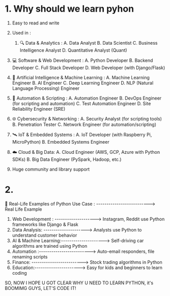 # 1. Why should we learn pyhon
1) Easy to read and write

2) Used in :
   1) 🔍 Data & Analytics : 
         A. Data Analyst
         B. Data Scientist
         C. Business Intelligence Analyst
         D. Quantitative Analyst (Quant)

2) 💻 Software & Web Development : 
    A. Python Developer
    B. Backend Developer
    C. Full Stack Developer
    D. Web Developer (with Django/Flask)

3) 🧠 Artificial Intelligence & Machine Learning :
   A. Machine Learning Engineer
   B. AI Engineer
   C. Deep Learning Engineer
   D. NLP (Natural Language Processing) Engineer

4) 🧪 Automation & Scripting :
   A. Automation Engineer
   B. DevOps Engineer (for scripting and automation)
   C. Test Automation Engineer
   D. Site Reliability Engineer (SRE)

5) 🌐 Cybersecurity & Networking :
   A. Security Analyst (for scripting tools)
   B. Penetration Tester
   C. Network Engineer (for automation/scripting)

6) 🛰️ IoT & Embedded Systems :
   A. IoT Developer (with Raspberry Pi, MicroPython)
   B. Embedded Systems Engineer

7) ☁️ Cloud & Big Data:
   A. Cloud Engineer (AWS, GCP, Azure with Python SDKs)
   B. Big Data Engineer (PySpark, Hadoop, etc.)

3) Huge community and library support

# 2. 
🧠 Real-Life Examples of Python
Use Case	: -------------------------->   Real Life Example
1) Web Development	: --------------------> Instagram, Reddit use Python frameworks like Django & Flask
2) Data Analysis: --------------------->   Analysts use Python to understand customer behavior
3) AI & Machine Learning:---------------------> 	Self-driving car algorithms are trained using Python
4) Automation	:------------------------->  Auto-email responders, file renaming scripts
5) Finance: ------------------------->	Stock trading algorithms in Python
6) Education:----------------------> Easy for kids and beginners to learn coding


  SO, NOW I HOPE U GOT CLEAR WHY U NEED TO LEARN PYTHON, it's BOOMIMG GUYS, LET'S CODE IT! 
